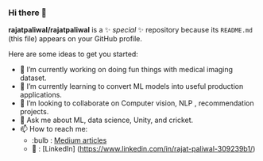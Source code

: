 ### Hi there 👋


**rajatpaliwal/rajatpaliwal** is a ✨ _special_ ✨ repository because its `README.md` (this file) appears on your GitHub profile.

Here are some ideas to get you started:

- 🔭 I’m currently working on doing fun things with medical imaging dataset.
- 🌱 I’m currently learning to convert ML models into useful production applications.
- 👯 I’m looking to collaborate on Computer vision, NLP , recommendation projects.
- 💬 Ask me about ML, data science, Unity, and cricket.
- 📫 How to reach me:
  - :bulb : [Medium articles](https://rajatpaliwal02.medium.com/)
  - 🏢 : [LinkedIn] (https://www.linkedin.com/in/rajat-paliwal-309239b1/)

